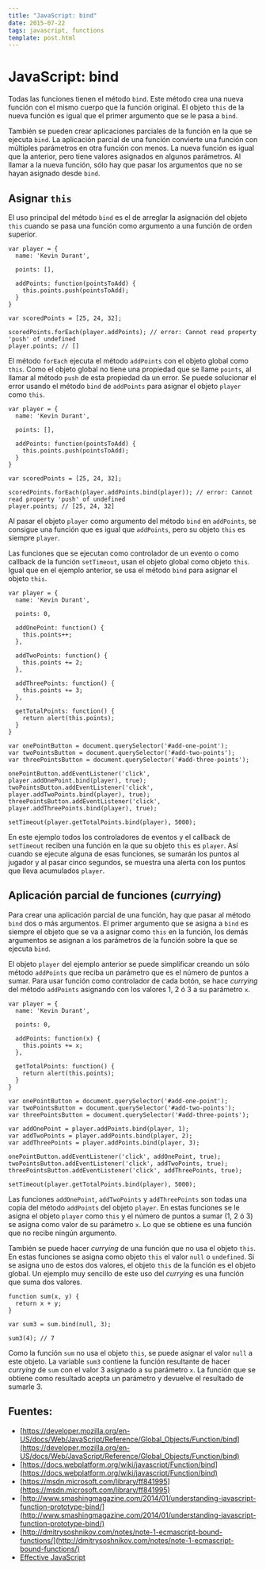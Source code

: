 ```yaml
---
title: "JavaScript: bind"
date: 2015-07-22
tags: javascript, functions
template: post.html
---
```


# JavaScript: bind

Todas las funciones tienen el método `bind`. Este método crea una nueva función con el mismo cuerpo que la función original. El objeto `this` de la nueva función es igual que el primer argumento que se le pasa a `bind`.

También se pueden crear aplicaciones parciales de la función en la que se ejecuta `bind`. La aplicación parcial de una función convierte una función con múltiples parámetros en otra función con menos. La nueva función es igual que la anterior, pero tiene valores asignados en algunos parámetros. Al llamar a la nueva función, sólo hay que pasar los argumentos que no se hayan asignado desde `bind`.

## Asignar `this`

El uso principal del método `bind` es el de arreglar la asignación del objeto `this` cuando se pasa una función como argumento a una función de orden superior.

    var player = {
      name: 'Kevin Durant',

      points: [],

      addPoints: function(pointsToAdd) {
        this.points.push(pointsToAdd);
      }
    }

    var scoredPoints = [25, 24, 32];

    scoredPoints.forEach(player.addPoints); // error: Cannot read property 'push' of undefined
    player.points; // []

El método `forEach` ejecuta el método `addPoints` con el objeto global como `this`. Como el objeto global no tiene una propiedad que se llame `points`, al llamar al método `push` de esta propiedad da un error. Se puede solucionar el error usando el método `bind` de `addPoints` para asignar el objeto `player` como `this`.

    var player = {
      name: 'Kevin Durant',

      points: [],

      addPoints: function(pointsToAdd) {
        this.points.push(pointsToAdd);
      }
    }

    var scoredPoints = [25, 24, 32];

    scoredPoints.forEach(player.addPoints.bind(player)); // error: Cannot read property 'push' of undefined
    player.points; // [25, 24, 32]

Al pasar el objeto `player` como argumento del método `bind` en `addPoints`, se consigue una función que es igual que `addPoints`, pero su objeto `this` es siempre `player`.

Las funciones que se ejecutan como controlador de un evento o como callback de la función `setTimeout`, usan el objeto global como objeto `this`. Igual que en el ejemplo anterior, se usa el método `bind` para asignar el objeto `this`.

    var player = {
      name: 'Kevin Durant',

      points: 0,

      addOnePoint: function() {
        this.points++;
      },

      addTwoPoints: function() {
        this.points += 2;
      },

      addThreePoints: function() {
        this.points += 3;
      },

      getTotalPoints: function() {
        return alert(this.points);
      }
    }

    var onePointButton = document.querySelector('#add-one-point');
    var twoPointsButton = document.querySelector('#add-two-points');
    var threePointsButton = document.querySelector('#add-three-points');

    onePointButton.addEventListener('click', player.addOnePoint.bind(player), true);
    twoPointsButton.addEventListener('click', player.addTwoPoints.bind(player), true);
    threePointsButton.addEventListener('click', player.addThreePoints.bind(player), true);

    setTimeout(player.getTotalPoints.bind(player), 5000);

En este ejemplo todos los controladores de eventos y el callback de `setTimeout` reciben una función en la que su objeto `this` es `player`. Así cuando se ejecute alguna de esas funciones, se sumarán los puntos al jugador y al pasar cinco segundos, se muestra una alerta con los puntos que lleva acumulados `player`.

## Aplicación parcial de funciones (*currying*)

Para crear una aplicación parcial de una función, hay que pasar al método `bind` dos o más argumentos. El primer argumento que se asigna a `bind` es siempre el objeto que se va a asignar como `this` en la función, los demás argumentos se asignan a los parámetros de la función sobre la que se ejecuta `bind`.

El objeto `player` del ejemplo anterior se puede simplificar creando un sólo método `addPoints` que reciba un parámetro que es el número de puntos a sumar. Para usar función como controlador de cada botón, se hace *currying* del método `addPoints` asignando con los valores 1, 2 ó 3 a su parámetro `x`.

    var player = {
      name: 'Kevin Durant',

      points: 0,

      addPoints: function(x) {
        this.points += x;
      },

      getTotalPoints: function() {
        return alert(this.points);
      }
    }

    var onePointButton = document.querySelector('#add-one-point');
    var twoPointsButton = document.querySelector('#add-two-points');
    var threePointsButton = document.querySelector('#add-three-points');

    var addOnePoint = player.addPoints.bind(player, 1);
    var addTwoPoints = player.addPoints.bind(player, 2);
    var addThreePoints = player.addPoints.bind(player, 3);

    onePointButton.addEventListener('click', addOnePoint, true);
    twoPointsButton.addEventListener('click', addTwoPoints, true);
    threePointsButton.addEventListener('click', addThreePoints, true);

    setTimeout(player.getTotalPoints.bind(player), 5000);

Las funciones `addOnePoint`, `addTwoPoints` y `addThreePoints` son todas una copia del método `addPoints` del objeto `player`. En estas funciones se le asigna el objeto `player` como `this` y el número de puntos a sumar (1, 2 ó 3) se asigna como valor de su parámetro `x`. Lo que se obtiene es una función que no recibe ningún argumento.

También se puede hacer *currying* de una función que no usa el objeto `this`. En estas funciones se asigna como objeto `this` el valor `null` o `undefined`. Si se asigna uno de estos dos valores, el objeto `this` de la función es el objeto global. Un ejemplo muy sencillo de este uso del *currying* es una función que suma dos valores.

    function sum(x, y) {
      return x + y;
    }

    var sum3 = sum.bind(null, 3);

    sum3(4); // 7

Como la función `sum` no usa el objeto `this`, se puede asignar el valor `null` a este objeto. La variable `sum3` contiene la función resultante de hacer *currying* de `sum` con el valor 3 asignado a su parámetro `x`. La función que se obtiene como resultado acepta un parámetro y devuelve el resultado de sumarle 3.

## Fuentes:

* [https://developer.mozilla.org/en-US/docs/Web/JavaScript/Reference/Global_Objects/Function/bind](https://developer.mozilla.org/en-US/docs/Web/JavaScript/Reference/Global_Objects/Function/bind)
* [https://docs.webplatform.org/wiki/javascript/Function/bind](https://docs.webplatform.org/wiki/javascript/Function/bind)
* [https://msdn.microsoft.com/library/ff841995](https://msdn.microsoft.com/library/ff841995)
* [http://www.smashingmagazine.com/2014/01/understanding-javascript-function-prototype-bind/](http://www.smashingmagazine.com/2014/01/understanding-javascript-function-prototype-bind/)
* [http://dmitrysoshnikov.com/notes/note-1-ecmascript-bound-functions/](http://dmitrysoshnikov.com/notes/note-1-ecmascript-bound-functions/)
* [Effective JavaScript](http://www.amazon.es/Effective-JavaScript-Specific-Software-Development/dp/0321812182)
